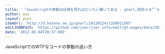 ```yaml
---
title: '『JavaScriptの挙動は仕様を見ればだいたい書いてある - gnarl,技術メモ”’￥』'
author: azu
layout: post
itemUrl: 'http://d.hatena.ne.jp/gnarl/20120224/1330011565'
editJSONPath: 'https://github.com/jser/jser.info/edit/gh-pages/data/2012/02/index.json'
date: '2012-02-04T20:37:00Z'
---
```

JavaScriptでのWTFなコードの挙動の追い方
